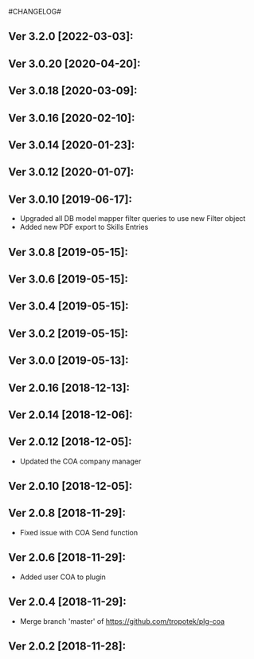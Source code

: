 #CHANGELOG#

Ver 3.2.0 [2022-03-03]:
-------------------------------


Ver 3.0.20 [2020-04-20]:
-------------------------------


Ver 3.0.18 [2020-03-09]:
-------------------------------


Ver 3.0.16 [2020-02-10]:
-------------------------------


Ver 3.0.14 [2020-01-23]:
-------------------------------


Ver 3.0.12 [2020-01-07]:
-------------------------------


Ver 3.0.10 [2019-06-17]:
-------------------------------
  - Upgraded all DB model mapper filter queries to use new Filter object
  - Added new PDF export to Skills Entries


Ver 3.0.8 [2019-05-15]:
-------------------------------


Ver 3.0.6 [2019-05-15]:
-------------------------------


Ver 3.0.4 [2019-05-15]:
-------------------------------


Ver 3.0.2 [2019-05-15]:
-------------------------------


Ver 3.0.0 [2019-05-13]:
-------------------------------


Ver 2.0.16 [2018-12-13]:
-------------------------------


Ver 2.0.14 [2018-12-06]:
-------------------------------


Ver 2.0.12 [2018-12-05]:
-------------------------------
  - Updated the COA company manager


Ver 2.0.10 [2018-12-05]:
-------------------------------


Ver 2.0.8 [2018-11-29]:
-------------------------------
  - Fixed issue with COA Send function


Ver 2.0.6 [2018-11-29]:
-------------------------------
  - Added user COA to plugin


Ver 2.0.4 [2018-11-29]:
-------------------------------
  - Merge branch 'master' of https://github.com/tropotek/plg-coa


Ver 2.0.2 [2018-11-28]:
-------------------------------



